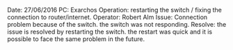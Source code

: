 Date: 27/06/2016
PC: Exarchos
Operation: restarting the switch / fixing the connection to router/internet.
Operator: Robert Alm
Issue: Connection problem because of the switch. the switch was not responding.
Resolve: the issue is resolved by restarting the switch. the restart was quick and it is possible to face the same problem in the future.
